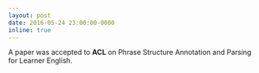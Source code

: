 ```yaml
---
layout: post
date: 2016-05-24 23:00:00-0000
inline: true
---
```


A paper was accepted to **ACL** on Phrase Structure Annotation and Parsing for Learner English.

